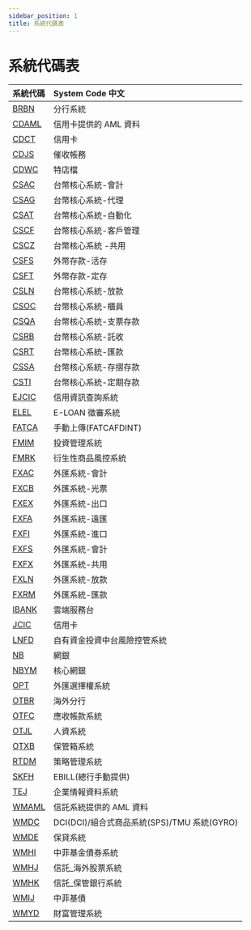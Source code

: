 ```yaml
---
sidebar_position: 1
title: 系統代碼表
---
```


# 系統代碼表

| 系統代碼                                        | System Code 中文                            |
| :---------------------------------------------- | :------------------------------------------ |
| [BRBN](/docs/data-dicionary/tableschema/BRBN)   | 分行系統                                    |
| [CDAML](/docs/data-dicionary/tableschema/CDAML) | 信用卡提供的 AML 資料                       |
| [CDCT ](/docs/data-dicionary/tableschema/CDCT)  | 信用卡                                      |
| [CDJS ](/docs/data-dicionary/tableschema/CDJS)  | 催收帳務                                    |
| [CDWC ](/docs/data-dicionary/tableschema/CDWC)  | 特店檔                                      |
| [CSAC ](/docs/data-dicionary/tableschema/CSAC)  | 台幣核心系統-會計                           |
| [CSAG ](/docs/data-dicionary/tableschema/CSAG)  | 台幣核心系統-代理                           |
| [CSAT ](/docs/data-dicionary/tableschema/CSAT)  | 台幣核心系統-自動化                         |
| [CSCF ](/docs/data-dicionary/tableschema/CSCF)  | 台幣核心系統-客戶管理                       |
| [CSCZ ](/docs/data-dicionary/tableschema/CSCZ)  | 台幣核心系統 -共用                          |
| [CSFS ](/docs/data-dicionary/tableschema/CSFS)  | 外幣存款-活存                               |
| [CSFT ](/docs/data-dicionary/tableschema/CSFT)  | 外幣存款-定存                               |
| [CSLN ](/docs/data-dicionary/tableschema/CSLN)  | 台幣核心系統-放款                           |
| [CSOC ](/docs/data-dicionary/tableschema/CSOC)  | 台幣核心系統-櫃員                           |
| [CSQA ](/docs/data-dicionary/tableschema/CSQA)  | 台幣核心系統-支票存款                       |
| [CSRB ](/docs/data-dicionary/tableschema/CSRB)  | 台幣核心系統-託收                           |
| [CSRT ](/docs/data-dicionary/tableschema/CSRT)  | 台幣核心系統-匯款                           |
| [CSSA ](/docs/data-dicionary/tableschema/CSSA)  | 台幣核心系統-存摺存款                       |
| [CSTI ](/docs/data-dicionary/tableschema/CSTI)  | 台幣核心系統-定期存款                       |
| [EJCIC](/docs/data-dicionary/tableschema/EJCIC) | 信用資訊查詢系統                            |
| [ELEL ](/docs/data-dicionary/tableschema/ELEL)  | E-LOAN 徵審系統                             |
| [FATCA](/docs/data-dicionary/tableschema/FATCA) | 手動上傳(FATCAFDINT)                        |
| [FMIM ](/docs/data-dicionary/tableschema/FMIM)  | 投資管理系統                                |
| [FMRK ](/docs/data-dicionary/tableschema/FMRK)  | 衍生性商品風控系統                          |
| [FXAC ](/docs/data-dicionary/tableschema/FXAC)  | 外匯系統-會計                               |
| [FXCB ](/docs/data-dicionary/tableschema/FXCB)  | 外匯系統-光票                               |
| [FXEX ](/docs/data-dicionary/tableschema/FXEX)  | 外匯系統-出口                               |
| [FXFA ](/docs/data-dicionary/tableschema/FXFA)  | 外匯系統-遠匯                               |
| [FXFI ](/docs/data-dicionary/tableschema/FXFI)  | 外匯系統-進口                               |
| [FXFS ](/docs/data-dicionary/tableschema/FXFS)  | 外匯系統-會計                               |
| [FXFX ](/docs/data-dicionary/tableschema/FXFX)  | 外匯系統-共用                               |
| [FXLN ](/docs/data-dicionary/tableschema/FXLN)  | 外匯系統-放款                               |
| [FXRM ](/docs/data-dicionary/tableschema/FXRM)  | 外匯系統-匯款                               |
| [IBANK](/docs/data-dicionary/tableschema/IBANK) | 雲端服務台                                  |
| [JCIC ](/docs/data-dicionary/tableschema/JCIC)  | 信用卡                                      |
| [LNFD ](/docs/data-dicionary/tableschema/LNFD)  | 自有資金投資中台風險控管系統                |
| [NB ](/docs/data-dicionary/tableschema/NB)      | 網銀                                        |
| [NBYM ](/docs/data-dicionary/tableschema/NBYM)  | 核心網銀                                    |
| [OPT ](/docs/data-dicionary/tableschema/OPT)    | 外匯選擇權系統                              |
| [OTBR ](/docs/data-dicionary/tableschema/OTBR)  | 海外分行                                    |
| [OTFC ](/docs/data-dicionary/tableschema/OTFC)  | 應收帳款系統                                |
| [OTJL ](/docs/data-dicionary/tableschema/OTJL)  | 人資系統                                    |
| [OTXB ](/docs/data-dicionary/tableschema/OTXB)  | 保管箱系統                                  |
| [RTDM ](/docs/data-dicionary/tableschema/RTDM)  | 策略管理系統                                |
| [SKFH ](/docs/data-dicionary/tableschema/SKFH)  | EBILL(總行手動提供)                         |
| [TEJ ](/docs/data-dicionary/tableschema/TEJ)    | 企業情報資料系統                            |
| [WMAML](/docs/data-dicionary/tableschema/WMAML) | 信託系統提供的 AML 資料                     |
| [WMDC ](/docs/data-dicionary/tableschema/WMDC)  | DCI(DCI)/組合式商品系統(SPS)/TMU 系統(GYRO) |
| [WMDE ](/docs/data-dicionary/tableschema/WMDE)  | 保貸系統                                    |
| [WMHI ](/docs/data-dicionary/tableschema/WMHI)  | 中菲基金債券系統                            |
| [WMHJ ](/docs/data-dicionary/tableschema/WMHJ)  | 信託_海外股票系統                          |
| [WMHK ](/docs/data-dicionary/tableschema/WMHK)  | 信託_保管銀行系統                          |
| [WMIJ ](/docs/data-dicionary/tableschema/WMIJ)  | 中菲基債                                    |
| [WMYD ](/docs/data-dicionary/tableschema/WMYD)  | 財富管理系統                                |
